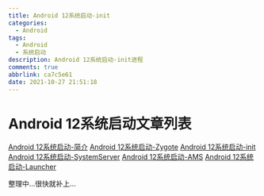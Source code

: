 ```yaml
---
title: Android 12系统启动-init
categories:
  - Android
tags:
  - Android
  - 系统启动
description: Android 12系统启动-init进程
comments: true
abbrlink: ca7c5e61
date: 2021-10-27 21:51:18
---
```

<!--more-->
<meta name="referrer" content="no-referrer"/>


# Android 12系统启动文章列表
[Android 12系统启动-简介](https://i-rtfsc.github.io/archives/68a972b0.html)
[Android 12系统启动-Zygote](https://i-rtfsc.github.io/archives/6049d7b6.html)
[Android 12系统启动-init](https://i-rtfsc.github.io/archives/ca7c5e61.html)
[Android 12系统启动-SystemServer](https://i-rtfsc.github.io/archives/1acbe70b.html)
[Android 12系统启动-AMS](https://i-rtfsc.github.io/archives/49ff48d4.html)
[Android 12系统启动-Launcher](https://i-rtfsc.github.io/archives/d6edba4e.html)


整理中...很快就补上...
